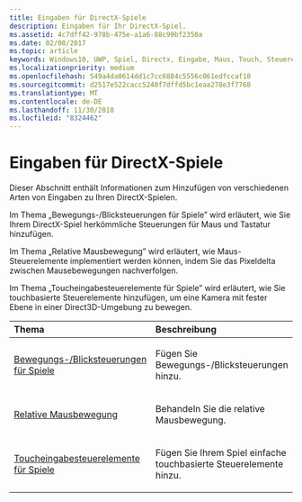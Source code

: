 ```yaml
---
title: Eingaben für DirectX-Spiele
description: Eingaben für Ihr DirectX-Spiel.
ms.assetid: 4c7dff42-978b-475e-a1a6-88c99bf2350a
ms.date: 02/08/2017
ms.topic: article
keywords: Windows10, UWP, Spiel, Directx, Eingabe, Maus, Touch, Steuerelement
ms.localizationpriority: medium
ms.openlocfilehash: 549a4da0614dd1c7cc6884c5556c061edfccaf18
ms.sourcegitcommit: d2517e522cacc5240f7dffd5bc1eaa278e3f7768
ms.translationtype: MT
ms.contentlocale: de-DE
ms.lasthandoff: 11/30/2018
ms.locfileid: "8324462"
---
```

# <a name="game-input-for-directx-games"></a>Eingaben für DirectX-Spiele

Dieser Abschnitt enthält Informationen zum Hinzufügen von verschiedenen Arten von Eingaben zu Ihren DirectX-Spielen.

Im Thema „Bewegungs-/Blicksteuerungen für Spiele” wird erläutert, wie Sie Ihrem DirectX-Spiel herkömmliche Steuerungen für Maus und Tastatur hinzufügen.

Im Thema „Relative Mausbewegung” wird erläutert, wie Maus-Steuerelemente implementiert werden können, indem Sie das Pixeldelta zwischen Mausebewegungen nachverfolgen.

Im Thema „Toucheingabesteuerelemente für Spiele” wird erläutert, wie Sie touchbasierte Steuerelemente hinzufügen, um eine Kamera mit fester Ebene in einer Direct3D-Umgebung zu bewegen.

<table>
<colgroup>
<col width="50%" />
<col width="50%" />
</colgroup>
<thead>
<tr class="header">
<th align="left">Thema</th>
<th align="left">Beschreibung</th>
</tr>
</thead>
<tbody>
<tr class="odd">
<td align="left"><p><a href="tutorial--adding-move-look-controls-to-your-directx-game.md">Bewegungs-/Blicksteuerungen für Spiele</a></p></td>
<td align="left"><p>Fügen Sie Bewegungs-/Blicksteuerungen hinzu.</p></td>
</tr>
<tr class="even">
<td align="left"><p><a href="relative-mouse-movement.md">Relative Mausbewegung</a></p></td>
<td align="left"><p>Behandeln Sie die relative Mausbewegung.</p></td>
</tr>
<tr class="odd">
<td align="left"><p><a href="tutorial--adding-touch-controls-to-your-directx-game.md">Toucheingabesteuerelemente für Spiele</a></p></td>
<td align="left"><p>Fügen Sie Ihrem Spiel einfache touchbasierte Steuerelemente hinzu.</p></td>
</tr>
</tbody>
</table>